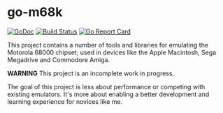 # go-m68k

[![GoDoc](https://godoc.org/github.com/cavaliercoder/go-m68k/m68k?status.svg)](https://godoc.org/github.com/cavaliercoder/go-m68k/m68k) [![Build Status](https://travis-ci.org/cavaliercoder/go-m68k.svg)](https://travis-ci.org/cavaliercoder/go-m68k) [![Go Report Card](https://goreportcard.com/badge/github.com/cavaliercoder/go-m68k)](https://goreportcard.com/report/github.com/cavaliercoder/go-m68k)

This project contains a number of tools and libraries for emulating the Motorola
68000 chipset; used in devices like the Apple Macintosh, Sega Megadrive and
Commodore Amiga.

__WARNING__ This project is an incomplete work in progress.

The goal of this project is less about performance or competing with existing
emulators. It's more about enabling a better development and learning experience
for novices like me.
